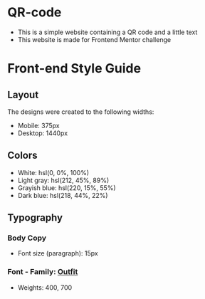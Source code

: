 # QR-code
 - This is a simple website containing a QR code and a little text
 - This website is made for Frontend Mentor challenge

# Front-end Style Guide  
## Layout  
The designs were created to the following widths:  
- Mobile: 375px 
- Desktop: 1440px  

## Colors  
- White: hsl(0, 0%, 100%) 
- Light gray: hsl(212, 45%, 89%) 
- Grayish blue: hsl(220, 15%, 55%) 
- Dark blue: hsl(218, 44%, 22%)  

## Typography  
### Body Copy  
- Font size (paragraph): 15px  

### Font  - Family: [Outfit](https://fonts.google.com/specimen/Outfit) 
- Weights: 400, 700
